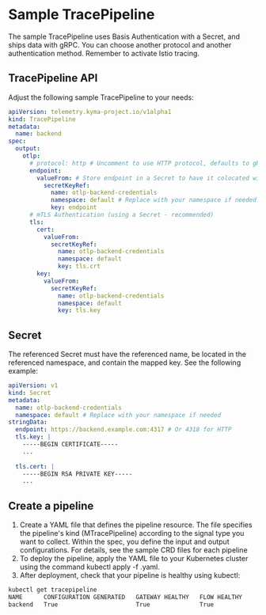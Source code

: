 # Sample TracePipeline

The sample TracePipeline uses Basis Authentication with a Secret, and ships data with gRPC. You can choose another protocol and another authentication method. Remember to activate Istio tracing.

## TracePipeline API

Adjust the following sample TracePipeline to your needs:

```yaml
apiVersion: telemetry.kyma-project.io/v1alpha1
kind: TracePipeline
metadata:
  name: backend
spec:
  output:
    otlp:
      # protocol: http # Uncomment to use HTTP protocol, defaults to gRPC
      endpoint:
        valueFrom: # Store endpoint in a Secret to have it colocated with the authentication details
          secretKeyRef:
            name: otlp-backend-credentials
            namespace: default # Replace with your namespace if needed
            key: endpoint
      # mTLS Authentication (using a Secret - recommended)
      tls:
        cert:
          valueFrom:
            secretKeyRef:
              name: otlp-backend-credentials
              namespace: default
              key: tls.crt
        key:
          valueFrom:
            secretKeyRef:
              name: otlp-backend-credentials
              namespace: default
              key: tls.key
```

## Secret

The referenced Secret must have the referenced name, be located in the referenced namespace, and contain the mapped key. See the following example:

```yaml
apiVersion: v1
kind: Secret
metadata:
  name: otlp-backend-credentials
  namespace: default # Replace with your namespace if needed
stringData:
  endpoint: https://backend.example.com:4317 # Or 4318 for HTTP
  tls.key: |
    -----BEGIN CERTIFICATE-----
    ...
  
  tls.cert: |
    -----BEGIN RSA PRIVATE KEY-----
    ...
```

## Create a pipeline

1. Create a YAML file that defines the pipeline resource.
   The file specifies the pipeline's kind (MTracePipeline) according to the signal type you want to collect. Within the spec, you define the input and output configurations. For details, see the sample CRD files for each pipeline
1. To deploy the pipeline, apply the YAML file to your Kubernetes cluster using the command kubectl apply -f <filename>.yaml.
1. After deployment, check that your pipeline is healthy using kubectl:

```bash
kubectl get tracepipeline
NAME      CONFIGURATION GENERATED   GATEWAY HEALTHY   FLOW HEALTHY
backend   True                      True              True
```
